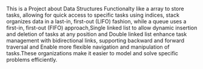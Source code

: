 This is a Project about Data Structures Functionalty like a array to store tasks, allowing for quick access to specific tasks using indices, stack organizes data in a last-in, first-out (LIFO) fashion, while a queue uses a first-in, first-out (FIFO) approach,Single linked list to allow dynamic insertion and deletion of tasks at any position and Double linked list enhance task management with bidirectional links, supporting backward and forward traversal and Enable more flexible navigation and manipulation of tasks.These organizations make it easier to model and solve specific problems efficiently.
